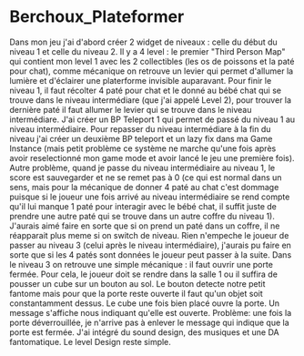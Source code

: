 # Berchoux_Plateformer

Dans mon jeu j'ai d'abord créer 2 widget de niveaux : celle du début du niveau 1 et celle du niveau 2.
Il y a 4 level : le premier "Third Person Map" qui contient mon level 1 avec les 2 collectibles (les os de poissons et la paté pour chat), comme mécanique on retrouve un levier qui permet d'allumer la lumière et d'éclairer une platerforme invisible auparavant.
Pour finir le niveau 1, il faut récolter 4 paté pour chat et le donné au bébé chat qui se trouve dans le niveau intermédiare (que j'ai appelé Level 2), pour trouver la dernière paté il faut allumer le levier qui se trouve dans le niveau intermédiare.
J'ai créer un BP Teleport 1 qui permet de passé du niveau 1 au niveau intermédiaire. Pour repasser du niveau intermédiare à la fin du niveau j'ai créer un deuxième BP teleport et un lazy fix dans ma Game Instance (mais petit problème ce système ne marche qu'une fois après avoir reselectionné mon game mode et avoir lancé le jeu une première fois). Autre problème, quand je passe du niveau intermédiaire au niveau 1, le score est sauvegarder et ne se remet pas à 0 (ce qui est normal dans un sens, mais pour la mécanique de donner 4 paté au chat c'est dommage puisque si le joueur une fois arrivé au niveau intermédiaire se rend compte qu'il lui manque 1 paté pour interagir avec le bébé chat, il suffit juste de prendre une autre paté qui se trouve dans un autre coffre du niveau 1). J'aurais aimé faire en sorte que si on prend un paté dans un coffre, il ne réapparait plus meme si on switch de niveau.
Rien n'empeche le joueur de passer au niveau 3 (celui après le niveau intermédiaire), j'aurais pu faire en sorte que si les 4 patés sont données le joueur peut passer à la suite.
Dans le niveau 3 on retrouve une simple mécanique : il faut ouvrir une porte fermée. Pour cela, le joueur doit se rendre dans la salle 1 ou il suffira de pousser un cube sur un bouton au sol. Le bouton detecte notre petit fantome mais pour que la porte reste ouverte il faut qu'un objet soit constantamment dessus.
Le cube une fois bien placé ouvre la porte. Un message s'affiche nous indiquant qu'elle est ouverte. Problème: une fois la porte déverrouillée, je n'arrive pas à enlever le message qui indique que la porte est fermée.
J'ai intégré du sound design, des musiques et une DA fantomatique. Le level Design reste simple.
